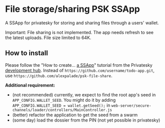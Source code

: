 # File storage/sharing PSK SSApp

A SSApp for privatesky for storing and sharing files through a users' wallet.

Important: File sharing is not implemented. The app needs refresh to see the latest uploads. File size limited to 64K.

## How to install

Please follow the "How to create... [a SSApp](https://privatesky.xyz/?Howto/a-ssapp&chapter=ssapp-tutorial)" tutorial from the Privatesky [development hub](https://privatesky.xyz/).
Instead of `https://github.com/username/todo-app.git`, use `https://github.com/alexpalade/psk-file-share`.

**Additional requirement:**

 - (not recommended) currently, we expect to find the root app's seed in `APP_CONFIG.WALLET_SEED`. You might do it by adding `APP_CONFIG.WALLET_SEED = wallet.getSeed();` in `web-server/secure-channels/loader/controllers/MainController.js`
 - (better) refactor the application to get the seed from a swarm
 - (some day) load the dossier from the PIN (not yet possible in privatesky)
